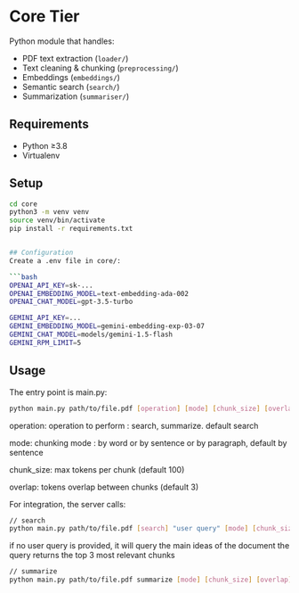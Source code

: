 # Core Tier

Python module that handles:
- PDF text extraction (`loader/`)  
- Text cleaning & chunking (`preprocessing/`)  
- Embeddings (`embeddings/`)  
- Semantic search (`search/`)  
- Summarization (`summariser/`)

## Requirements

- Python ≥3.8  
- Virtualenv

## Setup

```bash
cd core
python3 -m venv venv
source venv/bin/activate
pip install -r requirements.txt


## Configuration
Create a .env file in core/:

```bash
OPENAI_API_KEY=sk-...
OPENAI_EMBEDDING_MODEL=text-embedding-ada-002
OPENAI_CHAT_MODEL=gpt-3.5-turbo

GEMINI_API_KEY=...
GEMINI_EMBEDDING_MODEL=gemini-embedding-exp-03-07
GEMINI_CHAT_MODEL=models/gemini-1.5-flash
GEMINI_RPM_LIMIT=5
```

## Usage
The entry point is main.py:

```bash 
python main.py path/to/file.pdf [operation] [mode] [chunk_size] [overlap]
```

operation: operation to perform : search, summarize. default search

mode: chunking mode : by word or by sentence or by paragraph, default by sentence

chunk_size: max tokens per chunk (default 100)

overlap: tokens overlap between chunks (default 3)

For integration, the server calls:

```bash 
// search
python main.py path/to/file.pdf [search] "user query" [mode] [chunk_size] [overlap]
```

if no user query is provided, it will query the main ideas of the document
the query returns the top 3 most relevant chunks

```bash
// summarize
python main.py path/to/file.pdf summarize [mode] [chunk_size] [overlap]
```
